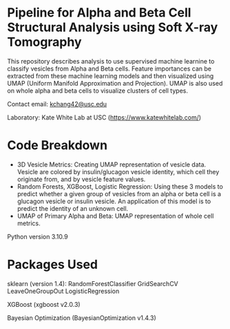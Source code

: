 # Pipeline for Alpha and Beta Cell Structural Analysis using Soft X-ray Tomography
This repository describes analysis to use supervised machine learnine to classify vesicles from Alpha and Beta cells. Feature importances can be extracted from these machine learning models and then visualized using UMAP (Uniform Manifold Approximation and Projection). UMAP is also used on whole alpha and beta cells to visualize clusters of cell types. 

Contact email: kchang42@usc.edu

Laboratory: Kate White Lab at USC (https://www.katewhitelab.com/)

# Code Breakdown

- 3D Vesicle Metrics: Creating UMAP representation of vesicle data. Vesicle are colored by insulin/glucagon vesicle identity, which cell they originate from, and by vesicle feature values.
- Random Forests, XGBoost, Logistic Regression: Using these 3 models to predict whether a given group of vesicles from an alpha or beta cell is a glucagon vesicle or insulin vesicle. An application of this model is to predict the identity of an unknown cell. 
- UMAP of Primary Alpha and Beta: UMAP representation of whole cell metrics.

Python version 3.10.9

# Packages Used 

sklearn (version 1.4):
RandomForestClassifier
GridSearchCV
LeaveOneGroupOut
LogisticRegression

XGBoost (xgboost v2.0.3)

Bayesian Optimization (BayesianOptimization v1.4.3)
